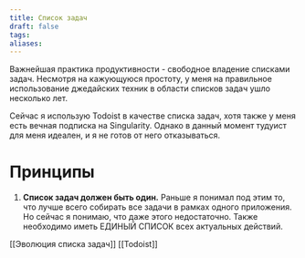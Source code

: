 ```yaml
---
title: Список задач
draft: false
tags: 
aliases:
---
```

Важнейшая практика продуктивности - свободное владение списками задач. Несмотря на кажующуюся простоту, у меня на правильное использование джедайских техник в области списков задач ушло несколько лет.

Сейчас я использую Todoist в качестве списка задач, хотя также у меня есть вечная подписка на Singularity. Однако в данный момент тудуист для меня идеален, и я не готов от него отказываться. 
# Принципы

1. **Список задач должен быть один.** Раньше я понимал под этим то, что лучше всего собирать все задачи в рамках одного приложения. Но сейчас я понимаю, что даже этого недостаточно. Также необходимо иметь ЕДИНЫЙ СПИСОК всех актуальных действий.

[[Эволюция списка задач]]
[[Todoist]]
